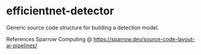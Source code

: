 # efficientnet-detector

Generic source code structure for building a detection model.


References Sparrow Computing @ https://sparrow.dev/source-code-layout-ai-pipelines/

